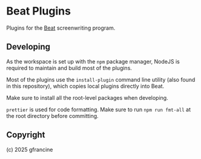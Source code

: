 # Beat Plugins

Plugins for the [Beat](https://github.com/lmparppei/Beat) screenwriting program.

## Developing

As the workspace is set up with the `npm` package manager, NodeJS is required to maintain and build most of the plugins.

Most of the plugins use the `install-plugin` command line utility (also found in this repository), which copies local plugins directly into Beat.

Make sure to install all the root-level packages when developing.

`prettier` is used for code formatting. Make sure to run `npm run fmt-all` at the root directory before committing.

## Copyright

(c) 2025 gfrancine
